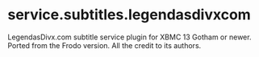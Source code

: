 service.subtitles.legendasdivxcom
=========================

LegendasDivx.com subtitle service plugin for XBMC 13 Gotham or newer. Ported from
the Frodo version. All the credit to its authors.
